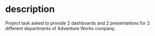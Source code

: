 # description

Project task asked to provide 2 dashboards and 2 presentations for 2 different departments of Adventure Works company. 
